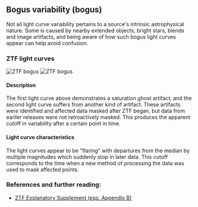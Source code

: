 ## Bogus variability (bogus)

Not all light curve variability pertains to a source's intrinsic astrophysical nature. Some is caused by nearby extended objects, bright stars, blends and image artifacts, and being aware of how such bogus light curves appear can help avoid confusion.

### ZTF light curves
![ZTF bogus](data/bogus_1.png)
![ZTF bogus](data/bogus_2.png)

#### Description
The first light curve above demonstrates a saturation ghost artifact, and the second light curve suffers from another kind of artifact. These artifacts were identified and affected data masked after ZTF began, but data from earlier releases were not retroactively masked. This produces the apparent cutoff in variability after a certain point in time.

#### Light curve characteristics
The light curves appear to be "flaring" with departures from the median by multiple magnitudes which suddenly stop in later data. This cutoff corresponds to the time when a new method of processing the data was used to mask affected points.

### References and further reading:
- [ZTF Explanatory Supplement (esp. Appendix B)](https://irsa.ipac.caltech.edu/data/ZTF/docs/ztf_explanatory_supplement.pdf)
